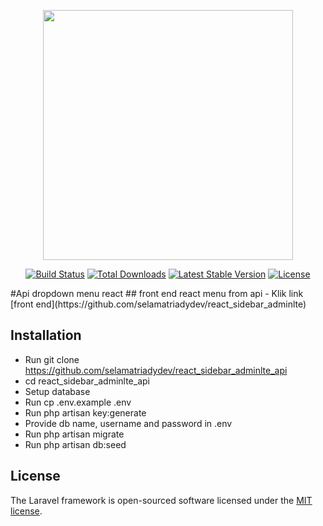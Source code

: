 <p align="center"><a href="https://laravel.com" target="_blank"><img src="https://raw.githubusercontent.com/laravel/art/master/logo-lockup/5%20SVG/2%20CMYK/1%20Full%20Color/laravel-logolockup-cmyk-red.svg" width="400"></a></p>

<p align="center">
<a href="https://travis-ci.org/laravel/framework"><img src="https://travis-ci.org/laravel/framework.svg" alt="Build Status"></a>
<a href="https://packagist.org/packages/laravel/framework"><img src="https://poser.pugx.org/laravel/framework/d/total.svg" alt="Total Downloads"></a>
<a href="https://packagist.org/packages/laravel/framework"><img src="https://poser.pugx.org/laravel/framework/v/stable.svg" alt="Latest Stable Version"></a>
<a href="https://packagist.org/packages/laravel/framework"><img src="https://poser.pugx.org/laravel/framework/license.svg" alt="License"></a>
</p>
#Api dropdown menu react
## front end react menu from api
- Klik link [front end](https://github.com/selamatriadydev/react_sidebar_adminlte)

## Installation
- Run git clone https://github.com/selamatriadydev/react_sidebar_adminlte_api
- cd react_sidebar_adminlte_api
- Setup database
- Run cp .env.example .env
- Run php artisan key:generate
- Provide db name, username and password in .env
- Run php artisan migrate
- Run php artisan db:seed


## License

The Laravel framework is open-sourced software licensed under the [MIT license](https://opensource.org/licenses/MIT).
